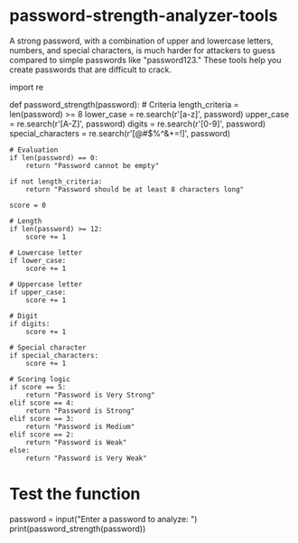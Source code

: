 # password-strength-analyzer-tools
A strong password, with a combination of upper and lowercase letters, numbers, and special characters, is much harder for attackers to guess compared to simple passwords like "password123." These tools help you create passwords that are difficult to crack.

import re

def password_strength(password):
    # Criteria
    length_criteria = len(password) >= 8
    lower_case = re.search(r'[a-z]', password)
    upper_case = re.search(r'[A-Z]', password)
    digits = re.search(r'[0-9]', password)
    special_characters = re.search(r'[@#$%^&+=!]', password)

    # Evaluation
    if len(password) == 0:
        return "Password cannot be empty"
    
    if not length_criteria:
        return "Password should be at least 8 characters long"
    
    score = 0

    # Length
    if len(password) >= 12:
        score += 1

    # Lowercase letter
    if lower_case:
        score += 1

    # Uppercase letter
    if upper_case:
        score += 1

    # Digit
    if digits:
        score += 1

    # Special character
    if special_characters:
        score += 1

    # Scoring logic
    if score == 5:
        return "Password is Very Strong"
    elif score == 4:
        return "Password is Strong"
    elif score == 3:
        return "Password is Medium"
    elif score == 2:
        return "Password is Weak"
    else:
        return "Password is Very Weak"

# Test the function
password = input("Enter a password to analyze: ")
print(password_strength(password))
